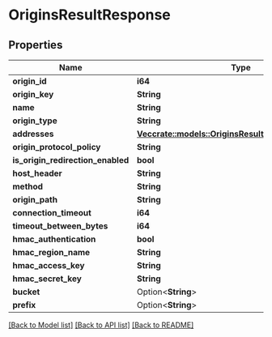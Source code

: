# OriginsResultResponse

## Properties

Name | Type | Description | Notes
------------ | ------------- | ------------- | -------------
**origin_id** | **i64** |  | 
**origin_key** | **String** |  | 
**name** | **String** |  | 
**origin_type** | **String** |  | 
**addresses** | [**Vec<crate::models::OriginsResultResponseAddresses>**](OriginsResultResponse_addresses.md) |  | 
**origin_protocol_policy** | **String** |  | 
**is_origin_redirection_enabled** | **bool** |  | 
**host_header** | **String** |  | 
**method** | **String** |  | 
**origin_path** | **String** |  | 
**connection_timeout** | **i64** |  | 
**timeout_between_bytes** | **i64** |  | 
**hmac_authentication** | **bool** |  | 
**hmac_region_name** | **String** |  | 
**hmac_access_key** | **String** |  | 
**hmac_secret_key** | **String** |  | 
**bucket** | Option<**String**> |  | [optional]
**prefix** | Option<**String**> |  | [optional]

[[Back to Model list]](../README.md#documentation-for-models) [[Back to API list]](../README.md#documentation-for-api-endpoints) [[Back to README]](../README.md)



